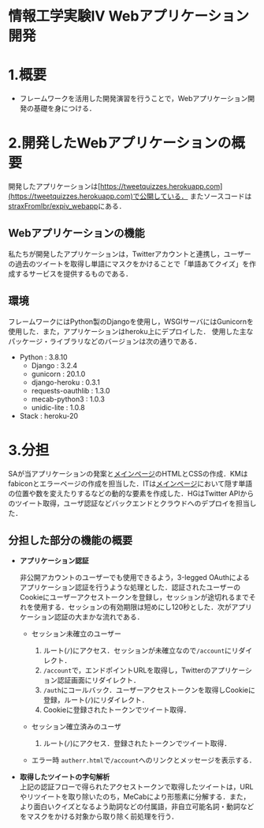# 情報工学実験IV Webアプリケーション開発

# 1.概要
- フレームワークを活用した開発演習を行うことで，Webアプリケーション開発の基礎を身につける．


# 2.開発したWebアプリケーションの概要
開発したアプリケーションは[https://tweetquizzes.herokuapp.com](https://tweetquizzes.herokuapp.com)で公開している．
またソースコードは[straxFromIbr/expiv_webapp](https://github.com/straxFromIbr/expiv_webapp)にある．

## Webアプリケーションの機能
私たちが開発したアプリケーションは，Twitterアカウントと連携し，ユーザーの過去のツイートを取得し単語にマスクをかけることで「単語あてクイズ」を作成するサービスを提供するものである．

## 環境
フレームワークにはPython製のDjangoを使用し，WSGIサーバにはGunicornを使用した．また，アプリケーションはheroku上にデプロイした．
使用した主なパッケージ・ライブラリなどのバージョンは次の通りである．

- Python : 3.8.10
  - Django : 3.2.4
  - gunicorn : 20.1.0
  - django-heroku : 0.3.1
  - requests-oauthlib : 1.3.0
  - mecab-python3 : 1.0.3
  - unidic-lite : 1.0.8
- Stack : heroku-20

# 3.分担
SAが当アプリケーションの発案と[メインページ](https://tweetquizzes.herokuapp.com)のHTMLとCSSの作成．KMはfabiconとエラーページの作成を担当した．ITは[メインページ](https://tweetquizzes.herokuapp.com)において隠す単語の位置や数を変えたりするなどの動的な要素を作成した．HGはTwitter APIからのツイート取得，ユーザ認証などバックエンドとクラウドへのデプロイを担当した．

## 分担した部分の機能の概要
- **アプリケーション認証**  

	非公開アカウントのユーザーでも使用できるよう，3-legged OAuthによるアプリケーション認証を行うような処理とした．認証されたユーザーのCookieにユーザーアクセストークンを登録し，セッションが途切れるまでそれを使用する．セッションの有効期限は短めにし120秒とした．次がアプリケーション認証の大まかな流れである．

	- セッション未確立のユーザー
		1. ルート(`/`)にアクセス．セッションが未確立なので`/account`にリダイレクト．
		2. `/account`で，エンドポイントURLを取得し，Twitterのアプリケーション認証画面にリダイレクト．
		3. `/auth`にコールバック．ユーザーアクセストークンを取得しCookieに登録，ルート(`/`)にリダイレクト．
		4. Cookieに登録されたトークンでツイート取得．

	- セッション確立済みのユーザ
		1. ルート(`/`)にアクセス．登録されたトークンでツイート取得．

	- エラー時
		`autherr.html`で`/account`へのリンクとメッセージを表示する．

- **取得したツイートの字句解析**  
	上記の認証フローで得られたアクセストークンで取得したツイートは，URLやリツイートを取り除いたのち，MeCabにより形態素に分解する．また，より面白いクイズとなるよう助詞などの付属語，非自立可能名詞・動詞などをマスクをかける対象から取り除く前処理を行う．

